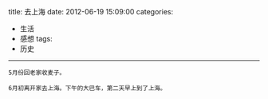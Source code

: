 title: 去上海
date: 2012-06-19 15:09:00
categories:
- 生活
- 感想
tags:
- 历史
---
	5月份回老家收麦子。
	
	6月初离开家去上海。下午的大巴车，第二天早上到了上海。